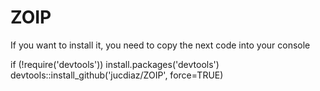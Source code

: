 # ZOIP
If you want to install it, you need to copy the next code into your console

if (!require('devtools')) install.packages('devtools') devtools::install_github('jucdiaz/ZOIP', force=TRUE)
